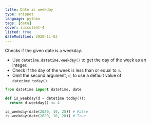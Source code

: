 ```yaml
---
title: Date is weekday
type: snippet
language: python
tags: [date]
cover: succulent-4
listed: true
dateModified: 2020-11-02
---
```


Checks if the given date is a weekday.

- Use `datetime.datetime.weekday()` to get the day of the week as an integer.
- Check if the day of the week is less than or equal to `4`.
- Omit the second argument, `d`, to use a default value of `datetime.today()`.

```py
from datetime import datetime, date

def is_weekday(d = datetime.today()):
  return d.weekday() <= 4

is_weekday(date(2020, 10, 25)) # False
is_weekday(date(2020, 10, 28)) # True
```
